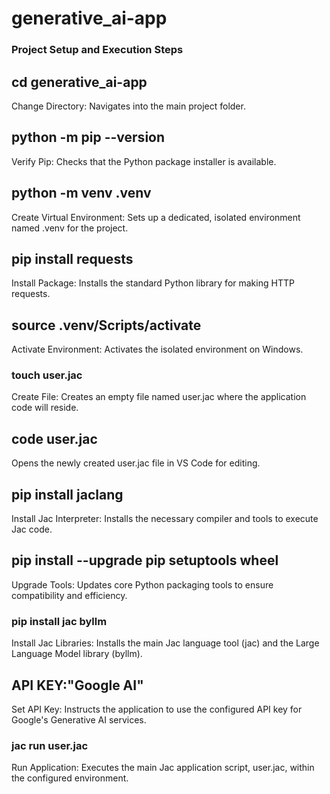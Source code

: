 # generative_ai-app
### Project Setup and Execution Steps

## cd generative_ai-app

Change Directory: Navigates into the main project folder.

## python -m pip --version

Verify Pip: Checks that the Python package installer is available.

## python -m venv .venv

Create Virtual Environment: Sets up a dedicated, isolated environment named .venv for the project.

## pip install requests

Install Package: Installs the standard Python library for making HTTP requests.

## source .venv/Scripts/activate

Activate Environment: Activates the isolated environment on Windows.

### touch user.jac

Create File: Creates an empty file named user.jac where the application code will reside.

## code user.jac

Opens the newly created user.jac file in VS Code for editing.

## pip install jaclang

Install Jac Interpreter: Installs the necessary compiler and tools to execute Jac code.

## pip install --upgrade pip setuptools wheel

Upgrade Tools: Updates core Python packaging tools to ensure compatibility and efficiency.

### pip install jac byllm

Install Jac Libraries: Installs the main Jac language tool (jac) and the Large Language Model library (byllm).

## API KEY:"Google AI"

Set API Key: Instructs the application to use the configured API key for Google's Generative AI services.

### jac run user.jac

Run Application: Executes the main Jac application script, user.jac, within the configured environment.